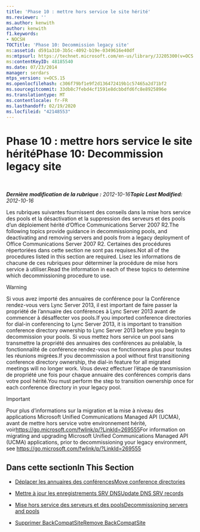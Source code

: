 ```yaml
---
title: 'Phase 10 : mettre hors service le site hérité'
ms.reviewer: ''
ms.author: kenwith
author: kenwith
f1.keywords:
- NOCSH
TOCTitle: 'Phase 10: Decommission legacy site'
ms:assetid: d591a310-3b5c-4092-b19e-0349616e40df
ms:mtpsurl: https://technet.microsoft.com/en-us/library/JJ205300(v=OCS.15)
ms:contentKeyID: 48185540
ms.date: 07/23/2014
manager: serdars
mtps_version: v=OCS.15
ms.openlocfilehash: c306f79bf1e9f2d136472419b1c57465a2d71bf2
ms.sourcegitcommit: 33db8c7febd4cf1591e8dcbbdfd6fc8e8925896e
ms.translationtype: MT
ms.contentlocale: fr-FR
ms.lasthandoff: 02/19/2020
ms.locfileid: "42148553"
---
```

<div data-xmlns="http://www.w3.org/1999/xhtml">

<div class="topic" data-xmlns="http://www.w3.org/1999/xhtml" data-msxsl="urn:schemas-microsoft-com:xslt" data-cs="http://msdn.microsoft.com/">

<div data-asp="https://msdn2.microsoft.com/asp">

# <a name="phase-10-decommission-legacy-site"></a><span data-ttu-id="4c68b-102">Phase 10 : mettre hors service le site hérité</span><span class="sxs-lookup"><span data-stu-id="4c68b-102">Phase 10: Decommission legacy site</span></span>

</div>

<div id="mainSection">

<div id="mainBody">

<span> </span>

<span data-ttu-id="4c68b-103">_**Dernière modification de la rubrique :** 2012-10-16_</span><span class="sxs-lookup"><span data-stu-id="4c68b-103">_**Topic Last Modified:** 2012-10-16_</span></span>

<span data-ttu-id="4c68b-104">Les rubriques suivantes fournissent des conseils dans la mise hors service des pools et la désactivation et la suppression des serveurs et des pools d’un déploiement hérité d’Office Communications Server 2007 R2.</span><span class="sxs-lookup"><span data-stu-id="4c68b-104">The following topics provide guidance in decommissioning pools, and deactivating and removing servers and pools from a legacy deployment of Office Communications Server 2007 R2.</span></span> <span data-ttu-id="4c68b-105">Certaines des procédures répertoriées dans cette section ne sont pas requises.</span><span class="sxs-lookup"><span data-stu-id="4c68b-105">Not all of the procedures listed in this section are required.</span></span> <span data-ttu-id="4c68b-106">Lisez les informations de chacune de ces rubriques pour déterminer la procédure de mise hors service à utiliser.</span><span class="sxs-lookup"><span data-stu-id="4c68b-106">Read the information in each of these topics to determine which decommissioning procedure to use.</span></span>

<div>


> [!WARNING]  
> <span data-ttu-id="4c68b-107">Si vous avez importé des annuaires de conférence pour la Conférence rendez-vous vers Lync Server 2013, il est important de faire passer la propriété de l’annuaire des conférences à Lync Server 2013 avant de commencer à désaffecter vos pools.</span><span class="sxs-lookup"><span data-stu-id="4c68b-107">If you imported conference directories for dial-in conferencing to Lync Server 2013, it is important to transition conference directory ownership to Lync Server 2013 before you begin to decommission your pools.</span></span> <span data-ttu-id="4c68b-108">Si vous mettez hors service un pool sans transmettre la propriété des annuaires des conférences au préalable, la fonctionnalité de conférence rendez-vous ne fonctionnera plus pour toutes les réunions migrées.</span><span class="sxs-lookup"><span data-stu-id="4c68b-108">If you decommission a pool without first transitioning conference directory ownership, the dial-in feature for all migrated meetings will no longer work.</span></span> <span data-ttu-id="4c68b-109">Vous devez effectuer l’étape de transmission de propriété une fois pour chaque annuaire des conférences compris dans votre pool hérité.</span><span class="sxs-lookup"><span data-stu-id="4c68b-109">You must perform the step to transition ownership once for each conference directory in your legacy pool.</span></span>



</div>

<div>


> [!IMPORTANT]  
> <span data-ttu-id="4c68b-110">Pour plus d’informations sur la migration et la mise à niveau des applications Microsoft Unified Communications Managed API (UCMA), avant de mettre hors service votre environnement hérité, voir<A href="https://go.microsoft.com/fwlink/p/?linkid=269555">https://go.microsoft.com/fwlink/p/?LinkId=269555</A></span><span class="sxs-lookup"><span data-stu-id="4c68b-110">For information on migrating and upgrading Microsoft Unified Communications Managed API (UCMA) applications, prior to decommissioning your legacy environment, see <A href="https://go.microsoft.com/fwlink/p/?linkid=269555">https://go.microsoft.com/fwlink/p/?LinkId=269555</A></span></span>



</div>

<div>

## <a name="in-this-section"></a><span data-ttu-id="4c68b-111">Dans cette section</span><span class="sxs-lookup"><span data-stu-id="4c68b-111">In This Section</span></span>

  - [<span data-ttu-id="4c68b-112">Déplacer les annuaires des conférences</span><span class="sxs-lookup"><span data-stu-id="4c68b-112">Move conference directories</span></span>](move-conference-directories.md)

  - [<span data-ttu-id="4c68b-113">Mettre à jour les enregistrements SRV DNS</span><span class="sxs-lookup"><span data-stu-id="4c68b-113">Update DNS SRV records</span></span>](update-dns-srv-records_1.md)

  - [<span data-ttu-id="4c68b-114">Mise hors service des serveurs et des pools</span><span class="sxs-lookup"><span data-stu-id="4c68b-114">Decommissioning servers and pools</span></span>](decommissioning-servers-and-pools.md)

  - [<span data-ttu-id="4c68b-115">Supprimer BackCompatSite</span><span class="sxs-lookup"><span data-stu-id="4c68b-115">Remove BackCompatSite</span></span>](remove-backcompatsite.md)

</div>

</div>

<span> </span>

</div>

</div>

</div>

